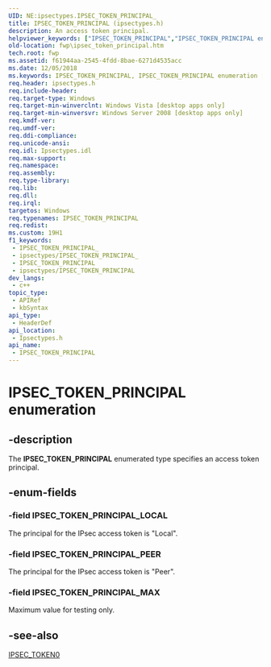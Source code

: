 ```yaml
---
UID: NE:ipsectypes.IPSEC_TOKEN_PRINCIPAL_
title: IPSEC_TOKEN_PRINCIPAL (ipsectypes.h)
description: An access token principal.
helpviewer_keywords: ["IPSEC_TOKEN_PRINCIPAL","IPSEC_TOKEN_PRINCIPAL enumeration [Filtering]","IPSEC_TOKEN_PRINCIPAL_LOCAL","IPSEC_TOKEN_PRINCIPAL_MAX","IPSEC_TOKEN_PRINCIPAL_PEER","fwp.ipsec_token_principal","ipsectypes/IPSEC_TOKEN_PRINCIPAL","ipsectypes/IPSEC_TOKEN_PRINCIPAL_LOCAL","ipsectypes/IPSEC_TOKEN_PRINCIPAL_MAX","ipsectypes/IPSEC_TOKEN_PRINCIPAL_PEER"]
old-location: fwp\ipsec_token_principal.htm
tech.root: fwp
ms.assetid: f61944aa-2545-4fdd-8bae-6271d4535acc
ms.date: 12/05/2018
ms.keywords: IPSEC_TOKEN_PRINCIPAL, IPSEC_TOKEN_PRINCIPAL enumeration [Filtering], IPSEC_TOKEN_PRINCIPAL_LOCAL, IPSEC_TOKEN_PRINCIPAL_MAX, IPSEC_TOKEN_PRINCIPAL_PEER, fwp.ipsec_token_principal, ipsectypes/IPSEC_TOKEN_PRINCIPAL, ipsectypes/IPSEC_TOKEN_PRINCIPAL_LOCAL, ipsectypes/IPSEC_TOKEN_PRINCIPAL_MAX, ipsectypes/IPSEC_TOKEN_PRINCIPAL_PEER
req.header: ipsectypes.h
req.include-header: 
req.target-type: Windows
req.target-min-winverclnt: Windows Vista [desktop apps only]
req.target-min-winversvr: Windows Server 2008 [desktop apps only]
req.kmdf-ver: 
req.umdf-ver: 
req.ddi-compliance: 
req.unicode-ansi: 
req.idl: Ipsectypes.idl
req.max-support: 
req.namespace: 
req.assembly: 
req.type-library: 
req.lib: 
req.dll: 
req.irql: 
targetos: Windows
req.typenames: IPSEC_TOKEN_PRINCIPAL
req.redist: 
ms.custom: 19H1
f1_keywords:
 - IPSEC_TOKEN_PRINCIPAL_
 - ipsectypes/IPSEC_TOKEN_PRINCIPAL_
 - IPSEC_TOKEN_PRINCIPAL
 - ipsectypes/IPSEC_TOKEN_PRINCIPAL
dev_langs:
 - c++
topic_type:
 - APIRef
 - kbSyntax
api_type:
 - HeaderDef
api_location:
 - Ipsectypes.h
api_name:
 - IPSEC_TOKEN_PRINCIPAL
---
```


# IPSEC_TOKEN_PRINCIPAL enumeration


## -description

The <b>IPSEC_TOKEN_PRINCIPAL</b> enumerated type specifies an access token principal.

## -enum-fields

### -field IPSEC_TOKEN_PRINCIPAL_LOCAL

The principal for the IPsec access token is "Local".

### -field IPSEC_TOKEN_PRINCIPAL_PEER

The principal for the IPsec access token is "Peer".

### -field IPSEC_TOKEN_PRINCIPAL_MAX

Maximum value for testing only.

## -see-also

[IPSEC_TOKEN0](/windows/desktop/api/ipsectypes/ns-ipsectypes-ipsec_token0)